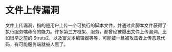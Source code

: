 # 文件上传漏洞

文件上传漏洞，指的是用户上传一个可执行的脚本文件，并通过此脚本文件获得了执行服务端命令的能力。许多第三方框架、服务，都曾经被爆出文件上传漏洞，比如很早之前的 Struts2，以及富文本编辑器等等，可能被一旦被攻击者上传恶意代码，有可能服务端就被人黑了。
